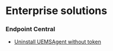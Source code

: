 # Enterprise solutions

### Endpoint Central

-   [Uninstall UEMSAgent without token](docs/endpoint-central.html#uninstall-uemsagent-without-token)
